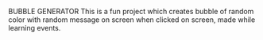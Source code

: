BUBBLE GENERATOR 
 This is a fun project which creates bubble of random color with random message on screen when clicked on screen, made while learning events.

 
